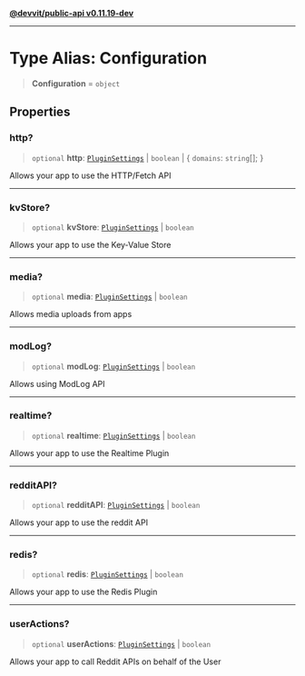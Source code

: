 [**@devvit/public-api v0.11.19-dev**](../README.md)

---

# Type Alias: Configuration

> **Configuration** = `object`

## Properties

<a id="http"></a>

### http?

> `optional` **http**: [`PluginSettings`](PluginSettings.md) \| `boolean` \| \{ `domains`: `string`[]; \}

Allows your app to use the HTTP/Fetch API

---

<a id="kvstore"></a>

### kvStore?

> `optional` **kvStore**: [`PluginSettings`](PluginSettings.md) \| `boolean`

Allows your app to use the Key-Value Store

---

<a id="media"></a>

### media?

> `optional` **media**: [`PluginSettings`](PluginSettings.md) \| `boolean`

Allows media uploads from apps

---

<a id="modlog"></a>

### modLog?

> `optional` **modLog**: [`PluginSettings`](PluginSettings.md) \| `boolean`

Allows using ModLog API

---

<a id="realtime"></a>

### realtime?

> `optional` **realtime**: [`PluginSettings`](PluginSettings.md) \| `boolean`

Allows your app to use the Realtime Plugin

---

<a id="redditapi"></a>

### redditAPI?

> `optional` **redditAPI**: [`PluginSettings`](PluginSettings.md) \| `boolean`

Allows your app to use the reddit API

---

<a id="redis"></a>

### redis?

> `optional` **redis**: [`PluginSettings`](PluginSettings.md) \| `boolean`

Allows your app to use the Redis Plugin

---

<a id="useractions"></a>

### userActions?

> `optional` **userActions**: [`PluginSettings`](PluginSettings.md) \| `boolean`

Allows your app to call Reddit APIs on behalf of the User

